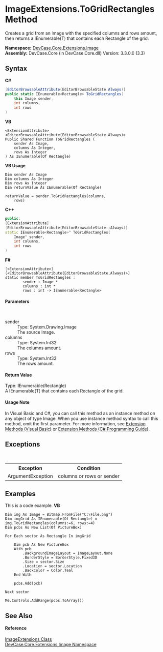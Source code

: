 # ImageExtensions.ToGridRectangles Method 
 

Creates a grid from an Image with the specified columns and rows amount, then returns a IEnumerable(T) that contains each Rectangle of the grid.

**Namespace:**&nbsp;<a href="N_DevCase_Core_Extensions_Image">DevCase.Core.Extensions.Image</a><br />**Assembly:**&nbsp;DevCase.Core (in DevCase.Core.dll) Version: 3.3.0.0 (3.3)

## Syntax

**C#**<br />
``` C#
[EditorBrowsableAttribute(EditorBrowsableState.Always)]
public static IEnumerable<Rectangle> ToGridRectangles(
	this Image sender,
	int columns,
	int rows
)
```

**VB**<br />
``` VB
<ExtensionAttribute>
<EditorBrowsableAttribute(EditorBrowsableState.Always)>
Public Shared Function ToGridRectangles ( 
	sender As Image,
	columns As Integer,
	rows As Integer
) As IEnumerable(Of Rectangle)
```

**VB Usage**<br />
``` VB Usage
Dim sender As Image
Dim columns As Integer
Dim rows As Integer
Dim returnValue As IEnumerable(Of Rectangle)

returnValue = sender.ToGridRectangles(columns, 
	rows)
```

**C++**<br />
``` C++
public:
[ExtensionAttribute]
[EditorBrowsableAttribute(EditorBrowsableState::Always)]
static IEnumerable<Rectangle>^ ToGridRectangles(
	Image^ sender, 
	int columns, 
	int rows
)
```

**F#**<br />
``` F#
[<ExtensionAttribute>]
[<EditorBrowsableAttribute(EditorBrowsableState.Always)>]
static member ToGridRectangles : 
        sender : Image * 
        columns : int * 
        rows : int -> IEnumerable<Rectangle> 

```


#### Parameters
&nbsp;<dl><dt>sender</dt><dd>Type: System.Drawing.Image<br />The source Image.</dd><dt>columns</dt><dd>Type: System.Int32<br />The columns amount.</dd><dt>rows</dt><dd>Type: System.Int32<br />The rows amount.</dd></dl>

#### Return Value
Type: IEnumerable(Rectangle)<br />A IEnumerable(T) that contains each Rectangle of the grid.

#### Usage Note
In Visual Basic and C#, you can call this method as an instance method on any object of type Image. When you use instance method syntax to call this method, omit the first parameter. For more information, see <a href="https://docs.microsoft.com/dotnet/visual-basic/programming-guide/language-features/procedures/extension-methods">Extension Methods (Visual Basic)</a> or <a href="https://docs.microsoft.com/dotnet/csharp/programming-guide/classes-and-structs/extension-methods">Extension Methods (C# Programming Guide)</a>.

## Exceptions
&nbsp;<table><tr><th>Exception</th><th>Condition</th></tr><tr><td>ArgumentException</td><td>columns or rows or sender</td></tr></table>

## Examples
This is a code example. 
**VB**<br />
``` VB
Dim img As Image = Bitmap.FromFile("C:\File.png")
Dim imgGrid As IEnumerable(Of Rectangle) = img.ToGridRectangles(columns:=6, rows:=4)
Dim pcbs As New List(Of PictureBox)

For Each sector As Rectangle In imgGrid

    Dim pcb As New PictureBox
    With pcb
        .BackgroundImageLayout = ImageLayout.None
        .BorderStyle = BorderStyle.Fixed3D
        .Size = sector.Size
        .Location = sector.Location
        .BackColor = Color.Teal
    End With

    pcbs.Add(pcb)

Next sector

Me.Controls.AddRange(pcbs.ToArray())
```


## See Also


#### Reference
<a href="T_DevCase_Core_Extensions_Image_ImageExtensions">ImageExtensions Class</a><br /><a href="N_DevCase_Core_Extensions_Image">DevCase.Core.Extensions.Image Namespace</a><br />
